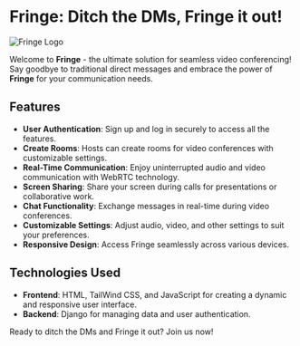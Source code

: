 # Fringe: Ditch the DMs, Fringe it out!

![Fringe Logo](https://raw.githubusercontent.com/Fringe_varcel/main/vdzcall/fringe/static/images/logo.png)

Welcome to **Fringe** - the ultimate solution for seamless video conferencing! Say goodbye to traditional direct messages and embrace the power of **Fringe** for your communication needs.

## Features

- **User Authentication**: Sign up and log in securely to access all the features.
- **Create Rooms**: Hosts can create rooms for video conferences with customizable settings.
- **Real-Time Communication**: Enjoy uninterrupted audio and video communication with WebRTC technology.
- **Screen Sharing**: Share your screen during calls for presentations or collaborative work.
- **Chat Functionality**: Exchange messages in real-time during video conferences.
- **Customizable Settings**: Adjust audio, video, and other settings to suit your preferences.
- **Responsive Design**: Access Fringe seamlessly across various devices.

## Technologies Used

- **Frontend**: HTML, TailWind CSS, and JavaScript for creating a dynamic and responsive user interface.
- **Backend**: Django for managing data and user authentication.


Ready to ditch the DMs and Fringe it out? Join us now!
